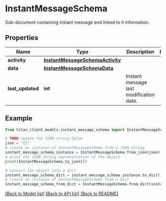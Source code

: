# InstantMessageSchema

Sub-document containing instant message and linked to it information.

## Properties

Name | Type | Description | Notes
------------ | ------------- | ------------- | -------------
**activity** | [**InstantMessageSchemaActivity**](InstantMessageSchemaActivity.md) |  | 
**data** | [**InstantMessageSchemaData**](InstantMessageSchemaData.md) |  | 
**last_updated** | **int** | Instant message last modification date. | 

## Example

```python
from titan_client.models.instant_message_schema import InstantMessageSchema

# TODO update the JSON string below
json = "{}"
# create an instance of InstantMessageSchema from a JSON string
instant_message_schema_instance = InstantMessageSchema.from_json(json)
# print the JSON string representation of the object
print(InstantMessageSchema.to_json())

# convert the object into a dict
instant_message_schema_dict = instant_message_schema_instance.to_dict()
# create an instance of InstantMessageSchema from a dict
instant_message_schema_from_dict = InstantMessageSchema.from_dict(instant_message_schema_dict)
```
[[Back to Model list]](../README.md#documentation-for-models) [[Back to API list]](../README.md#documentation-for-api-endpoints) [[Back to README]](../README.md)


